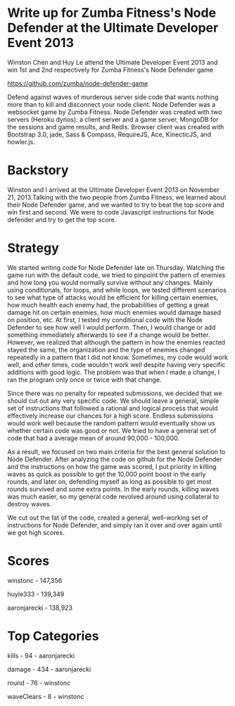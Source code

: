 Write up for Zumba Fitness's Node Defender at the Ultimate Developer Event 2013
=================
Winston Chen and Huy Le attend the Ultimate Developer Event 2013 and win 1st and 2nd respectively for Zumba Fitness's Node Defender game

https://github.com/zumba/node-defender-game

Defend against waves of murderous server side code that wants nothing more than to kill and disconnect your node client. Node Defender was a websocket game by Zumba Fitness. Node Defender was created with two servers (Heroku dynos): a client server and a game server, MongoDB for the sessions and game results, and Redis. Browser client was created with Bootstrap 3.0, jade, Sass & Compass, RequireJS, Ace, KinecticJS, and howler.js.

Backstory
=================
Winston and I arrived at the Ultimate Developer Event 2013 on November 21, 2013.Talking with the two people from Zumba Fitness, we learned about their Node Defender game, and we wanted to try to beat the top score and win first and second. We were to code Javascript instructions for Node defender and try to get the top score.

Strategy
=================
We started writing code for Node Defender late on Thursday. Watching the game run with the default code, we tried to pinpoint the pattern of enemies and how long you would normally survive without any changes. Mainly using conditionals, for loops, and while loops, we tested different scenarios to see what type of attacks would be efficient for killing certain enemies, how much health each enemy had, the probabilities of getting a great damage hit on certain enemies, how much enemies would damage based on position, etc. At first, I tested my conditional code with the Node Defender to see how well I would perform. Then, I would change or add something immediately afterwards to see if a change would be better. However, we realized that although the pattern in how the enemies reacted stayed the same, the organization and the type of enemies changed repeatedly in a pattern that I did not know. Sometimes, my code would work well, and other times, code wouldn't work well despite having very specific additions with good logic. The problem was that when I made a change, I ran the program only once or twice with that change. 

Since there was no penalty for repeated submissions, we decided that we should cut out any very specific code. We should leave a general, simple set of instructions that followed a rational and logical process that would effectively increase our chances for a high score. Endless submissions would work well because the random pattern would eventually show us whether certain code was good or not. We tried to have a general set of code that had a average mean of around 90,000 - 100,000. 

As a result, we focused on two main criteria for the best general solution to Node Defender. After analyzing the code on github for the Node Defender and the instructions on how the game was scored, I put priority in killing waves as quick as possible to get the 10,000 point boost in the early rounds, and later on, defending myself as long as possible to get most rounds survived and some extra points. In the early rounds, killing waves was much easier, so my general code revolved around using collateral to destroy waves.

We cut out the fat of the code, created a general, well-working set of instructions for Node Defender, and simply ran it over and over again until we got high scores.

Scores
=================
winstonc - 147,356

huyle333 - 139,349

aaronjarecki - 138,923

Top Categories
=================
kills - 94 - aaronjarecki

damage - 434 - aaronjarecki

round - 76 - winstonc

waveClears - 8 - winstonc

